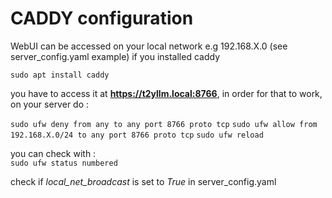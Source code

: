 # CADDY configuration

WebUI can be accessed on your local network e.g 192.168.X.0 (see server_config.yaml example) if you installed caddy<br>

`sudo apt install caddy`

you have to access it at **https://t2yllm.local:8766**, in order for that to work, on your server do :<br>

`sudo ufw deny from any to any port 8766 proto tcp`
`sudo ufw allow from 192.168.X.0/24 to any port 8766 proto tcp`
`sudo ufw reload`

you can check with :<br>
`sudo ufw status numbered`

check if *local_net_broadcast* is set to *True* in server_config.yaml
